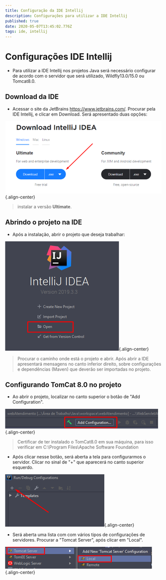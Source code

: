 ```yaml
---
title: Configuração da IDE Intellij
description: Configurações para utilizar a IDE Intellij 
published: true
date: 2020-05-07T13:45:02.776Z
tags: ide, intellij
---
```


# Configurações IDE Intellij

* Para utilizar a IDE Intellij nos projetos Java será necessário configurar de acordo com o servidor que será utilizado, Wildfly13.0/15.0 ou Tomcat8.0.

## Download da IDE

* Acessar o site da JetBrains https://www.jetbrains.com/. Procurar pela IDE Intellij, e clicar em Download. Será apresentado duas opções:


![instalacao.png](/imagens/instalacao.png){.align-center}

> instalar a versão **Ultimate**.

## Abrindo o projeto na IDE

* Após a instalação, abrir o projeto que deseja trabalhar:

![open.png](/imagens/open.png){.align-center}

> Procurar o caminho onde está o projeto e abrir. Após abrir a IDE apresentará mensagens no canto inferior direito, sobre configurações e dependências (Maven) que deverão ser importadas no projeto.



## Configurando TomCat 8.0 no projeto

* Ao abrir o projeto, localizar no canto superior o botão de "Add Configuration".

![add.png](/imagens/add.png){.align-center}

> Certificar de ter instalado o TomCat8.0 em sua máquina, para isso verificar em C:\Program Files\Apache Software Foundation

* Após clicar nesse botão, será aberta a tela para configurarmos o servidor. Clicar no sinal de "+" que aparecerá no canto superior esquerdo.

![add3.png](/imagens/add3.png){.align-center}

* Será aberta uma lista com com vários tipos de configurações de servidores. Procurar a "Tomcat Server", após clicar em "Local".

![tomcat2.png](/imagens/tomcat2.png){.align-center}




